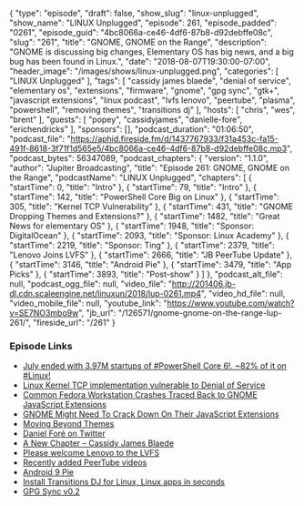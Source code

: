 {
  "type": "episode",
  "draft": false,
  "show_slug": "linux-unplugged",
  "show_name": "LINUX Unplugged",
  "episode": 261,
  "episode_padded": "0261",
  "episode_guid": "4bc8066a-ce46-4df6-87b8-d92debffe08c",
  "slug": "261",
  "title": "GNOME, GNOME on the Range",
  "description": "GNOME is discussing big changes, Elementary OS has big news, and a big bug has been found in Linux.",
  "date": "2018-08-07T19:30:00-07:00",
  "header_image": "/images/shows/linux-unplugged.png",
  "categories": [
    "LINUX Unplugged"
  ],
  "tags": [
    "cassidy james blaede",
    "denial of service",
    "elementary os",
    "extensions",
    "firmware",
    "gnome",
    "gpg sync",
    "gtk+",
    "javascript extensions",
    "linux podcast",
    "lvfs lenovo",
    "peertube",
    "plasma",
    "powershell",
    "removing themes",
    "transitions dj"
  ],
  "hosts": [
    "chris",
    "wes",
    "brent"
  ],
  "guests": [
    "popey",
    "cassidyjames",
    "danielle-fore",
    "erichendricks"
  ],
  "sponsors": [],
  "podcast_duration": "01:06:50",
  "podcast_file": "https://aphid.fireside.fm/d/1437767933/f31a453c-fa15-491f-8618-3f71f1d565e5/4bc8066a-ce46-4df6-87b8-d92debffe08c.mp3",
  "podcast_bytes": 56347089,
  "podcast_chapters": {
    "version": "1.1.0",
    "author": "Jupiter Broadcasting",
    "title": "Episode 261: GNOME, GNOME on the Range",
    "podcastName": "LINUX Unplugged",
    "chapters": [
      {
        "startTime": 0,
        "title": "Intro"
      },
      {
        "startTime": 79,
        "title": "Intro"
      },
      {
        "startTime": 142,
        "title": "PowerShell Core Big on Linux"
      },
      {
        "startTime": 305,
        "title": "Kernel TCP Vulnerability"
      },
      {
        "startTime": 431,
        "title": "GNOME Dropping Themes and Extensions?"
      },
      {
        "startTime": 1482,
        "title": "Great News for elementary OS"
      },
      {
        "startTime": 1948,
        "title": "Sponsor: DigitalOcean"
      },
      {
        "startTime": 2093,
        "title": "Sponsor: Linux Academy"
      },
      {
        "startTime": 2219,
        "title": "Sponsor: Ting"
      },
      {
        "startTime": 2379,
        "title": "Lenovo Joins LVFS"
      },
      {
        "startTime": 2666,
        "title": "JB PeerTube Update"
      },
      {
        "startTime": 3146,
        "title": "Android Pie"
      },
      {
        "startTime": 3479,
        "title": "App Picks"
      },
      {
        "startTime": 3893,
        "title": "Post-show"
      }
    ]
  },
  "podcast_alt_file": null,
  "podcast_ogg_file": null,
  "video_file": "http://201406.jb-dl.cdn.scaleengine.net/linuxun/2018/lup-0261.mp4",
  "video_hd_file": null,
  "video_mobile_file": null,
  "youtube_link": "https://www.youtube.com/watch?v=SE7NO3mbo9w",
  "jb_url": "/126571/gnome-gnome-on-the-range-lup-261/",
  "fireside_url": "/261"
}


### Episode Links

  * [July ended with 3.97M startups of #PowerShell Core 6!. ~82% of it on #Linux!](https://twitter.com/Steve_MSFT/status/1026548124355985409 "July ended with 3.97M startups of #PowerShell Core 6!. ~82% of it on #Linux!")
  * [Linux Kernel TCP implementation vulnerable to Denial of Service](https://www.kb.cert.org/vuls/id/962459 "Linux Kernel TCP implementation vulnerable to Denial of Service")
  * [Common Fedora Workstation Crashes Traced Back to GNOME JavaScript Extensions](https://appuals.com/common-fedora-workstation-crashes-traced-back-to-gnome-javascript-extensions/ "Common Fedora Workstation Crashes Traced Back to GNOME JavaScript Extensions")
  * [GNOME Might Need To Crack Down On Their JavaScript Extensions](https://www.phoronix.com/scan.php?page=news_item&px=GNOME-Shell-JS-Exts-Problems "GNOME Might Need To Crack Down On Their JavaScript Extensions")
  * [Moving Beyond Themes](https://samuelhewitt.com/blog/2018-08-05-moving-beyond-themes "Moving Beyond Themes")
  * [Daniel Foré on Twitter](https://twitter.com/DanielFore/status/1026142066500296704?s=19 "Daniel Foré on Twitter")
  * [A New Chapter – Cassidy James Blaede](https://medium.com/@cassidyjames/a-new-chapter-af85f4e64179 "A New Chapter – Cassidy James Blaede")
  * [Please welcome Lenovo to the LVFS](https://blogs.gnome.org/hughsie/2018/08/06/please-welcome-lenovo-to-the-lvfs/ "Please welcome Lenovo to the LVFS")
  * [Recently added PeerTube videos](https://getjupiter.com/videos/recently-added "Recently added PeerTube videos")
  * [Android 9 Pie](https://blog.google/products/android/introducing-android-9-pie/ "Android 9 Pie")
  * [Install Transitions DJ for Linux, Linux apps in seconds](https://snapcraft.io/transitionsdj "Install Transitions DJ for Linux, Linux apps in seconds")
  * [GPG Sync v0.2](https://code.firstlook.media/gpg-sync-v0-2 "GPG Sync v0.2")


